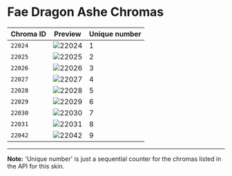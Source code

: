 # Fae Dragon Ashe Chromas

| Chroma ID | Preview | Unique number |
|---|---|---|
| `22024` | ![22024](https://raw.communitydragon.org/latest/plugins/rcp-be-lol-game-data/global/default/v1/champion-chroma-images/22/22024.png) | 1 |
| `22025` | ![22025](https://raw.communitydragon.org/latest/plugins/rcp-be-lol-game-data/global/default/v1/champion-chroma-images/22/22025.png) | 2 |
| `22026` | ![22026](https://raw.communitydragon.org/latest/plugins/rcp-be-lol-game-data/global/default/v1/champion-chroma-images/22/22026.png) | 3 |
| `22027` | ![22027](https://raw.communitydragon.org/latest/plugins/rcp-be-lol-game-data/global/default/v1/champion-chroma-images/22/22027.png) | 4 |
| `22028` | ![22028](https://raw.communitydragon.org/latest/plugins/rcp-be-lol-game-data/global/default/v1/champion-chroma-images/22/22028.png) | 5 |
| `22029` | ![22029](https://raw.communitydragon.org/latest/plugins/rcp-be-lol-game-data/global/default/v1/champion-chroma-images/22/22029.png) | 6 |
| `22030` | ![22030](https://raw.communitydragon.org/latest/plugins/rcp-be-lol-game-data/global/default/v1/champion-chroma-images/22/22030.png) | 7 |
| `22031` | ![22031](https://raw.communitydragon.org/latest/plugins/rcp-be-lol-game-data/global/default/v1/champion-chroma-images/22/22031.png) | 8 |
| `22042` | ![22042](https://raw.communitydragon.org/latest/plugins/rcp-be-lol-game-data/global/default/v1/champion-chroma-images/22/22042.png) | 9 |

---

**Note:** 'Unique number' is just a sequential counter for the chromas listed in the API for this skin.